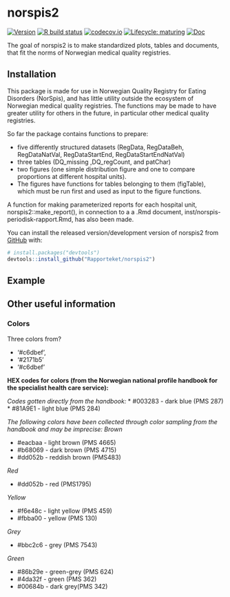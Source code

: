 
<!-- README.md is generated from README.Rmd. Please edit that file -->

# norspis2

<!-- badges: start -->

[![Version](https://img.shields.io/github/v/release/rapporteket/norspis2?sort=semver)](https://github.com/rapporteket/norspis2/releases)
[![R build
status](https://github.com/Rapporteket/norspis2/workflows/R-CMD-check/badge.svg)](https://github.com/Rapporteket/norspis2/actions)
[![codecov.io](https://codecov.io/github/Rapporteket/norspis2/norspis2.svg?branch=main)](https://codecov.io/github/Rapporteket/norspis2?branch=main)
[![Lifecycle:
maturing](https://img.shields.io/badge/lifecycle-maturing-blue.svg)](https://www.tidyverse.org/lifecycle/#maturing)
[![Doc](https://img.shields.io/badge/Doc--grey.svg)](https://rapporteket.github.io/norspis2/)
<!-- badges: end -->

The goal of norspis2 is to make standardized plots, tables and
documents, that fit the norms of Norwegian medical quality registries.

## Installation

This package is made for use in Norwegian Quality Registry for Eating
Disorders (NorSpis), and has little utility outside the ecosystem of
Norwegian medical quality registries. The functions may be made to have
greater utility for others in the future, in particular other medical
quality registries.

So far the package contains functions to prepare:

  - five differently structured datasets (RegData, RegDataBeh,
    RegDataNatVal, RegDataStartEnd, RegDataStartEndNatVal)
  - three tables (DQ\_missing ,DQ\_regCount, and patChar)
  - two figures (one simple distribution figure and one to compare
    proportions at different hospital units).
  - The figures have functions for tables belonging to them (figTable),
    which must be run first and used as input to the figure functions.

A function for making parameterized reports for each hospital unit,
norspis2::make\_report(), in connection to a a .Rmd document,
inst/norspis-periodisk-rapport.Rmd, has also been made.

You can install the released version/development version of norspis2
from [GitHub](https://github.com/) with:

``` r
# install.packages("devtools")
devtools::install_github("Rapporteket/norspis2")
```

## Example

<!-- This is a basic example which shows you how to solve a common problem: -->

<!-- ```{r example} -->

<!-- library(norspis2) -->

<!-- ## basic example code -->

<!-- ``` -->

<!-- What is special about using `README.Rmd` instead of just `README.md`? You can include R chunks like so: -->

<!-- ```{r cars} -->

<!-- summary(cars) -->

<!-- ``` -->

<!-- You may render `README.Rmd` manually, to keep `README.md` up-to-date. However, you may also leave this to the ci process at GitHub. -->

<!-- You can also embed plots, for example: -->

<!-- ```{r pressure, echo = FALSE} -->

<!-- plot(pressure) -->

<!-- ``` -->

<!-- In that case, don't forget to commit and push the resulting figure files, so they display on GitHub! -->

## Other useful information

### Colors

Three colors from?

  - ‘\#c6dbef’,
  - ‘\#2171b5’
  - ‘\#c6dbef’

**HEX codes for colors (from the Norwegian national profile handbook for
the specialist health care service):**

*Codes gotten directly from the handbook:* \* \#003283 - dark blue (PMS
287) \* \#81A9E1 - light blue (PMS 284)

*The following colors have been collected through color sampling from
the handbook and may be imprecise:* *Brown*

  - \#eacbaa - light brown (PMS 4665)
  - \#b68069 - dark brown (PMS 4715)
  - \#dd052b - reddish brown (PMS483)

*Red*

  - \#dd052b - red (PMS1795)

*Yellow*

  - \#f6e48c - light yellow (PMS 459)
  - \#fbba00 - yellow (PMS 130)

*Grey*

  - \#bbc2c6 - grey (PMS 7543)

*Green*

  - \#86b29e - green-grey (PMS 624)
  - \#4da32f - green (PMS 362)
  - \#00684b - dark grey(PMS 342)
